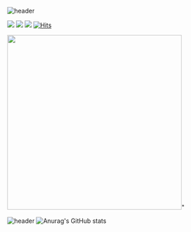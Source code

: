 ![header](https://capsule-render.vercel.app/api?height=400&text=Hi%20There!&desc=If%20I%20were%20to%20talk%20about%20myself.%20)

<a href="https://www.instagram.com/clou_ari0630/?hl=ko"><img src="https://img.shields.io/badge/MY_Instagram-9cf?style=flat-square&logo=simpleicons에서_아이콘이름&logoColor=white&link=https://img.shields.io/badge/file%3A%2F%2F%2FUsers%2Fjeongdahui%2FDownloads%2Fapple.svg-My__Instagram-9cf"/></a> 
<a href="https://www.notion.so/Mainspace-2883683f58984f99bf25d2acb1da8418"><img src="https://img.shields.io/badge/-My_NOTION-ff69b4?style=flat-square&logo=simpleicons에서_아이콘이름&logoColor=white&link=https://img.shields.io/badge/file%https%3A%2F%2Fwww.notion.so%2FMainspace--2883683f58984f99bf25d2acb1da8418-My__NOTION-ff69b4"/></a> 
<a href="https://blog.naver.com/ekdudekgml35"><img src="https://img.shields.io/badge/-My_BLOG-blueviolet?style=flat-square&logo=simpleicons에서_아이콘이름&logoColor=white&link=https://img.shields.io/badge/https%3A%2F%2Fblog.naver.com%2Fekdudekgml35-My__BLOG-blueviolet"/></a> 
[![Hits](https://hits.seeyoufarm.com/api/count/incr/badge.svg?url=https%3A%2F%2Fgithub.com%2Fclouari%2Fclouari%2Fedit%2Fmain%2FREADME.md&count_bg=%23C772E1&title_bg=%23FBDDDD&icon=apple.svg&icon_color=%23C763F2&title=Visit&edge_flat=false)](https://hits.seeyoufarm.com)

<img src="구IMG_4517.JPG" width="400" height="400"/>"

![header](https://capsule-render.vercel.app/api?type=rounded&color=gradient&text=%20⭐️Birthday%2012/30⭐️%20Hobby%20is%20exercising🏃🏻‍♀️%20and%20baseball.⚾️%20Team%20is%20DOOSANBEARS🐻%20&fontAlign=50&height=300&fontSize=70%20%&textBg=true&animation=twinkling)
![Anurag's GitHub stats](https://github-readme-stats.vercel.app/api?username=Clouari&show_icons=true&theme=radical)
